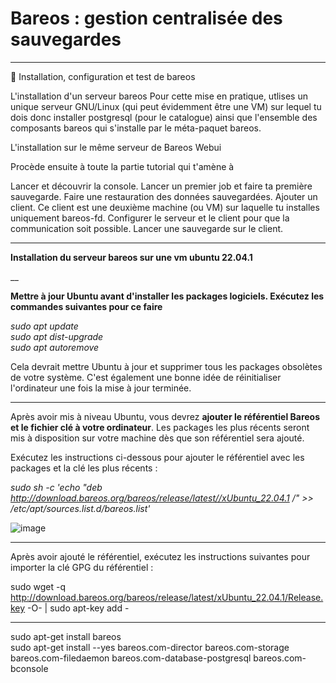 # Bareos : gestion centralisée des sauvegardes   

___

🔬 Installation, configuration et test de bareos

L'installation d'un serveur bareos
Pour cette mise en pratique, utlises un unique serveur GNU/Linux (qui peut évidemment être une VM) sur lequel tu dois donc installer postgresql (pour le catalogue) ainsi que l'ensemble des composants bareos qui s'installe par le méta-paquet bareos.

L'installation sur le même serveur de Bareos Webui

Procède ensuite à toute la partie tutorial qui t'amène à

Lancer et découvrir la console.
Lancer un premier job et faire ta première sauvegarde.
Faire une restauration des données sauvegardées.
Ajouter un client. Ce client est une deuxième machine (ou VM) sur laquelle tu installes uniquement bareos-fd.
Configurer le serveur et le client pour que la communication soit possible.
Lancer une sauvegarde sur le client.

___

**Installation du serveur bareos sur une vm ubuntu 22.04.1**  

__

**Mettre à jour Ubuntu avant d'installer les packages logiciels. Exécutez les commandes suivantes pour ce faire**    
 
_sudo apt update_   
_sudo apt dist-upgrade_   
_sudo apt autoremove_   

Cela devrait mettre Ubuntu à jour et supprimer tous les packages obsolètes de votre système. C'est également une bonne idée de réinitialiser l'ordinateur une fois la mise à jour terminée.
____

Après avoir mis à niveau Ubuntu, vous devrez **ajouter le référentiel Bareos et le fichier clé à votre ordinateur**. Les packages les plus récents seront mis à disposition sur votre machine dès que son référentiel sera ajouté.   

Exécutez les instructions ci-dessous pour ajouter le référentiel avec les packages et la clé les plus récents :   

_sudo sh -c 'echo "deb http://download.bareos.org/bareos/release/latest//xUbuntu_22.04.1 /" >> /etc/apt/sources.list.d/bareos.list'_

![image](https://github.com/techerbeatrice/Bareos_Gestion_centralisee_des_sauvegardes/assets/138071140/9a82dbc2-825e-4bc5-b075-586b9b5f4af2)

____

Après avoir ajouté le référentiel, exécutez les instructions suivantes pour importer la clé GPG du référentiel :   

sudo wget -q http://download.bareos.org/bareos/release/latest/xUbuntu_22.04.1/Release.key -O- | sudo apt-key add -

____

sudo apt-get install bareos   
sudo apt-get install --yes bareos.com-director bareos.com-storage bareos.com-filedaemon bareos.com-database-postgresql bareos.com-bconsole   


